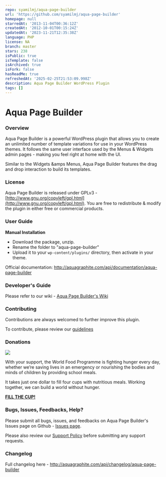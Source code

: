 ```yaml
---
repo: syamilmj/aqua-page-builder
url: 'https://github.com/syamilmj/aqua-page-builder'
homepage: null
starredAt: '2013-11-04T00:36:12Z'
createdAt: '2012-10-01T00:15:24Z'
updatedAt: '2023-11-21T12:35:38Z'
language: PHP
license: NA
branch: master
stars: 238
isPublic: true
isTemplate: false
isArchived: true
isFork: false
hasReadMe: true
refreshedAt: '2025-02-25T21:53:09.998Z'
description: Aqua Page Builder WordPress Plugin
tags: []
---
```


# Aqua Page Builder

### Overview

Aqua Page Builder is a powerful WordPress plugin that allows you to create an unlimited number of template variations for use in your WordPress themes. 
It follows the same user interface used by the Menus & Widgets admin pages - making you feel right at home with the UI.

Similar to the Widgets &amps Menus, Aqua Page Builder features the drag and drop interaction to build its templates.

### License

Aqua Page Builder is released under GPLv3 - [http://www.gnu.org/copyleft/gpl.html](http://www.gnu.org/copyleft/gpl.html). You are free to redistribute & modify the plugin in either free or commercial products.

### User Guide

**Manual Installation**

* Download the package, unzip.
* Rename the folder to "aqua-page-builder"
* Upload it to your `wp-content/plugins/` directory, then activate in your theme.

Official documentation: http://aquagraphite.com/api/documentation/aqua-page-builder

### Developer's Guide

Please refer to our wiki - [Aqua Page Builder's Wiki](https://github.com/sy4mil/Aqua-Page-Builder/wiki)

### Contributing

Contributions are always welcomed to further improve this plugin.

To contribute, please review our [guidelines](https://github.com/syamilmj/Aqua-Page-Builder/blob/master/contribute.md)

### Donations

<a href="https://www.wfp.org/donate/fillthecup?icn=homepage-donate-cup&ici=small-button-link"><img src="https://www.wfp.org/sites/default/files/640x300_donation-form.jpg"/></a>

With your support, the World Food Programme is fighting hunger every day, whether we’re saving lives in an emergency or nourishing the bodies and minds of children by providing school meals.
 
It takes just one dollar to fill four cups with nutritious meals. Working together, we can build a world without hunger.

**<a href="https://www.wfp.org/donate/fillthecup?icn=homepage-donate-cup&ici=small-button-link">FILL THE CUP!</a>**

### Bugs, Issues, Feedbacks, Help?

Please submit all bugs, issues, and feedbacks on Aqua Page Builder's Issues page on Github - [Issues page](https://github.com/sy4mil/Aqua-Page-Builder/issues).

Please also review our [Support Policy](https://github.com/syamilmj/Aqua-Page-Builder/wiki/Support-Policy) before submitting any support requests.

### Changelog

Full changelog here - http://aquagraphite.com/api/changelog/aqua-page-builder
